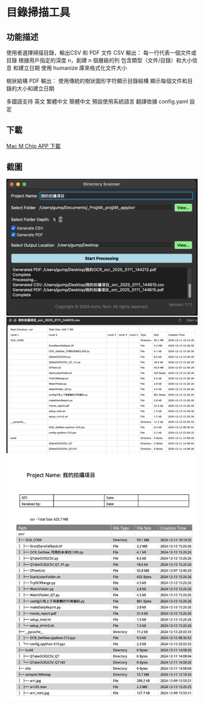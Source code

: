 # 目錄掃描工具

## 功能描述
使用者選擇掃描目錄，輸出CSV 和 PDF 文件
CSV 輸出：
每一行代表一個文件或目錄
根據用戶指定的深度 n，創建 n 個層級的列
包含類型（文件/目錄）和大小信息 和建立日期
使用 humanize 庫來格式化文件大小

樹狀結構 PDF 輸出：
使用傳統的樹狀圖形字符顯示目錄結構
顯示每個文件和目錄的大小和建立日期

多國語支持 英文 繁體中文 簡體中文 預設使用系統語言 
翻譯依據 config.yaml 設定

## 下載
[Mac M Chip APP 下載](./releases/latest/Directory-Scanner-v1.1.1-M-Chip.dmg)

## 截圖
![Screenshot](./snap1.png)
![Screenshot](./snap2.png)
![Screenshot](./snap3.png)
